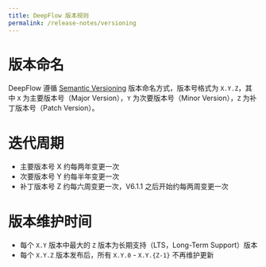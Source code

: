 ```yaml
---
title: DeepFlow 版本规则
permalink: /release-notes/versioning
---
```


# 版本命名

DeepFlow 遵循 [Semantic Versioning](https://semver.org/) 版本命名方式，版本号格式为 `X.Y.Z`，其中 `X` 为主要版本号（Major Version），`Y` 为次要版本号（Minor Version），`Z` 为补丁版本号（Patch Version）。

# 迭代周期

- 主要版本号 X 约每两年变更一次
- 次要版本号 Y 约每半年变更一次
- 补丁版本号 Z 约每六周变更一次，V6.1.1 之后开始约每两周变更一次

# 版本维护时间

- 每个 `X.Y` 版本中最大的 `Z` 版本为长期支持（LTS，Long-Term Support）版本
- 每个 `X.Y.Z` 版本发布后，所有 `X.Y.0` - `X.Y.{Z-1}` 不再维护更新
